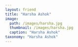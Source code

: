 ```yaml
---
layout: friend
title: "Harsha Ashok"
image:
  path: /images/harsha.jpg
  thumbnail: /images/harsha.jpg
  caption: "Harsha Ashok"
taxonomy: "Harsha Ashok"
---
```

